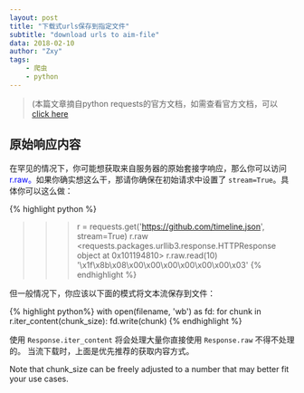 ```yaml
---
layout: post
title: "下载式urls保存到指定文件"
subtitle: "download urls to aim-file"
data: 2018-02-10
author: "Zxy"
tags:
    - 爬虫
    - python
---
```

> (本篇文章摘自python requests的官方文档，如需查看官方文档，可以[click here]("http://docs.python-requests.org/zh_CN/latest/user/quickstart.html")

## 原始响应内容
在罕见的情况下，你可能想获取来自服务器的原始套接字响应，那么你可以访问 <span style="color:blue">r.raw。</span>如果你确实想这么干，那请你确保在初始请求中设置了 `stream=True`。具体你可以这么做：

{% highlight python %}
>>> r = requests.get('https://github.com/timeline.json', stream=True)
>>> r.raw
<requests.packages.urllib3.response.HTTPResponse object at 0x101194810>
>>> r.raw.read(10)
'\x1f\x8b\x08\x00\x00\x00\x00\x00\x00\x03'
{% endhighlight %}

但一般情况下，你应该以下面的模式将文本流保存到文件：

{% highlight python%}
with open(filename, 'wb') as fd:
    for chunk in r.iter_content(chunk_size):
        fd.write(chunk)
{% endhighlight %}

使用 `Response.iter_content` 将会处理大量你直接使用 `Response.raw` 不得不处理的。 当流下载时，上面是优先推荐的获取内容方式。 

Note that chunk_size can be freely adjusted to a number that may better fit your use cases.